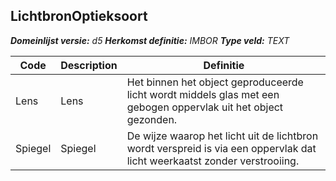 ﻿## LichtbronOptieksoort

*__Domeinlijst versie:__ d5*
*__Herkomst definitie:__ IMBOR*
*__Type veld:__ TEXT*

|__Code__ |__Description__ |__Definitie__	|
|	---	|	---	|   ---	| 
| Lens | Lens | Het binnen het object geproduceerde licht wordt middels glas met een gebogen oppervlak uit het object gezonden. |
| Spiegel | Spiegel | De wijze waarop het licht uit de lichtbron wordt verspreid is via een oppervlak dat licht weerkaatst zonder verstrooiing. |
